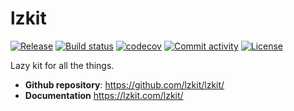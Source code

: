 # lzkit

[![Release](https://img.shields.io/github/v/release/lzkit/lzkit)](https://img.shields.io/github/v/release/lzkit/lzkit)
[![Build status](https://img.shields.io/github/actions/workflow/status/lzkit/lzkit/main.yml?branch=main)](https://github.com/lzkit/lzkit/actions/workflows/main.yml?query=branch%3Amain)
[![codecov](https://codecov.io/gh/lzkit/lzkit/branch/main/graph/badge.svg)](https://codecov.io/gh/lzkit/lzkit)
[![Commit activity](https://img.shields.io/github/commit-activity/m/lzkit/lzkit)](https://img.shields.io/github/commit-activity/m/lzkit/lzkit)
[![License](https://img.shields.io/github/license/lzkit/lzkit)](https://img.shields.io/github/license/lzkit/lzkit)

Lazy kit for all the things.

- **Github repository**: <https://github.com/lzkit/lzkit/>
- **Documentation** <https://lzkit.com/lzkit/>
